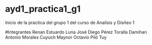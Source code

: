 # ayd1_practica1_g1
Inicio de la practica del grupo 1 del curso de Analísis y Disñeo 1

#Integrantes
Renan Estuardo Luna 
José Diego Pérez Toralla
Damihan Antonio Morales Cuyuch
Maynor Octavio Piló Tuy


